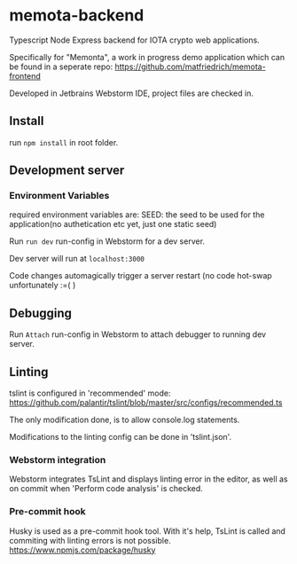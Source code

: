 # memota-backend

Typescript Node Express backend for IOTA crypto web applications. 

Specifically for "Memonta", a work in progress demo application which can be found in a 
seperate repo: https://github.com/matfriedrich/memota-frontend

Developed in Jetbrains Webstorm IDE, project files are checked in. 

## Install
run `npm install` in root folder.

## Development server
### Environment Variables
required environment variables are:
SEED: the seed to be used for the application(no authetication etc yet, just one static seed)
 

Run `run dev` run-config in Webstorm for a dev server. 

Dev server will run at `localhost:3000`

Code changes automagically trigger a server restart (no code hot-swap unfortunately :=(  )


## Debugging

Run `Attach` run-config in Webstorm to attach debugger to running dev server. 

## Linting
tslint is configured in 'recommended' mode: https://github.com/palantir/tslint/blob/master/src/configs/recommended.ts

The only modification done, is to allow console.log statements.

Modifications to the linting config can be done in 'tslint.json'.

### Webstorm integration

Webstorm integrates TsLint and displays linting error in the editor, as well as on commit when 'Perform code analysis' 
is checked. 

### Pre-commit hook
Husky is used as a pre-commit hook tool. With it's help, TsLint is called and commiting with linting errors is not
 possible.
 https://www.npmjs.com/package/husky 
 
 
